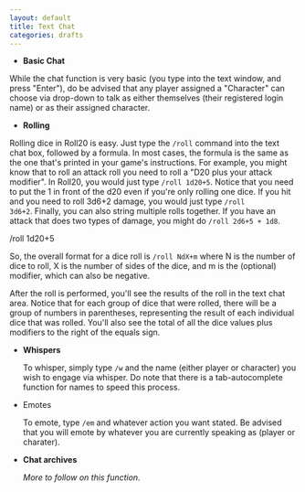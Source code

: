 ```yaml
---
layout: default
title: Text Chat
categories: drafts
---
```

* __Basic Chat__

While the chat function is very basic (you type into the text window, and press "Enter"), do be advised that any player assigned a "Character" can choose via drop-down to talk as either themselves (their registered login name) or as their assigned character.

* __Rolling__
  
Rolling dice in Roll20 is easy. Just type the <code>/roll</code> command into the text chat box, followed by a formula. In most cases, the formula is the same as the one that's printed in your game's instructions. For example, you might know that to roll an attack roll you need to roll a "D20 plus your attack modifier". In Roll20, you would just type <code>/roll 1d20+5</code>. Notice that you need to put the 1 in front of the d20 even if you're only rolling one dice. If you hit and you need to roll 3d6+2 damage, you would just type <code>/roll 3d6+2</code>. Finally, you can also string multiple rolls together. If you have an attack that does two types of damage, you might do <code>/roll 2d6+5 + 1d8</code>.

<div class='diceroller'>/roll 1d20+5</div>

So, the overall format for a dice roll is <code>/roll NdX+m</code> where N is the number of dice to roll, X is the number of sides of the dice, and m is the (optional) modifier, which can also be negative.

After the roll is performed, you'll see the results of the roll in the text chat area. Notice that for each group of dice that were rolled, there will be a group of numbers in parentheses, representing the result of each individual dice that was rolled. You'll also see the total of all the dice values plus modifiers to the right of the equals sign.

* __Whispers__

  To whisper, simply type <code>/w</code> and the name (either player or character) you wish to engage via whisper.  Do note that there is a tab-autocomplete function for names to speed this process.

* Emotes

  To emote, type <code>/em</code> and whatever action you want stated.  Be advised that you will emote by whatever you are currently speaking as (player or charater).

* __Chat archives__

  _More to follow on this function._